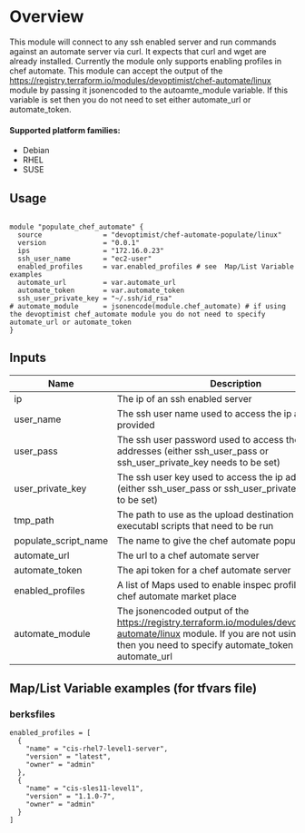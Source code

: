 # Overview
This module will connect to any ssh enabled server and run commands against an automate server via curl.
It expects that curl and wget are already installed. Currently the module only supports enabling profiles in chef automate. This module can accept the output of the https://registry.terraform.io/modules/devoptimist/chef-automate/linux module by passing it jsonencoded to the autoamte_module variable. If this variable is set then you do not need to set either automate_url or automate_token.

#### Supported platform families:
  * Debian
  * RHEL
  * SUSE

## Usage

```hcl

module "populate_chef_automate" {
  source               = "devoptimist/chef-automate-populate/linux"
  version              = "0.0.1"
  ips                  = "172.16.0.23"
  ssh_user_name        = "ec2-user"
  enabled_profiles     = var.enabled_profiles # see  Map/List Variable examples
  automate_url         = var.automate_url
  automate_token       = var.automate_token
  ssh_user_private_key = "~/.ssh/id_rsa"
# automate_module      = jsonencode(module.chef_automate) # if using the devoptimist chef_automate module you do not need to specify automate_url or automate_token
}
```

## Inputs

| Name | Description | Type | Default | Required |
|------|-------------|------|---------|----------|
|ip|The ip of an ssh enabled server|string|[]|no|
|user_name|The ssh user name used to access the ip addresses provided|string||yes|
|user_pass|The ssh user password used to access the ip addresses (either ssh_user_pass or ssh_user_private_key needs to be set)|string|""|no|
|user_private_key|The ssh user key used to access the ip addresses (either ssh_user_pass or ssh_user_private_key needs to be set)|string|""|no|
|tmp_path|The path to use as the upload destination for any executabl scripts that need to be run|string|/var/tmp|no|
|populate_script_name|The name to give the chef automate populate script|string|automate_server_populate.sh|no|
|automate_url|The url to a chef automate server|string||yes|
|automate_token|The api token for a chef automate server|string||yes|
|enabled_profiles|A list of Maps used to enable inspec profiles from the chef automate market place|list|[]|no|
|automate_module|The jsonencoded output of the https://registry.terraform.io/modules/devoptimist/chef-automate/linux module. If you are not using this module then you need to specify automate_token and automate_url|string||no

## Map/List Variable examples (for tfvars file)

### berksfiles

```hcl
enabled_profiles = [
  {
    "name" = "cis-rhel7-level1-server",
    "version" = "latest",
    "owner" = "admin"
  },
  {
    "name" = "cis-sles11-level1",
    "version" = "1.1.0-7",
    "owner" = "admin"
  }
]
```
